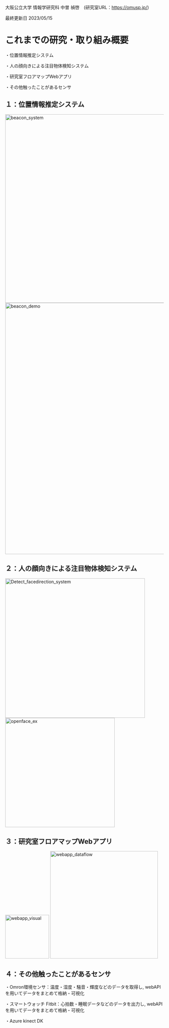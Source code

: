 大阪公立大学 情報学研究科 中曽 禎啓　(研究室URL：https://omusp.jp/)

最終更新日 2023/05/15

# これまでの研究・取り組み概要

・位置情報推定システム

・人の顔向きによる注目物体検知システム

・研究室フロアマップWebアプリ

・その他触ったことがあるセンサ

## １：位置情報推定システム
<img width="600" alt="beacon_system" src="https://github.com/naka0519/naka0519/assets/71176826/f39633a6-d05d-431d-baf9-9a2da3d3d030">
<img width="800" alt="beacon_demo" src="https://github.com/naka0519/naka0519/assets/71176826/8b09e8a7-e46b-41c2-9348-3a6635bffdcb">



## ２：人の顔向きによる注目物体検知システム
<img width="444" alt="Detect_facedirection_system" src="https://github.com/naka0519/naka0519/assets/71176826/5667036c-fc1d-4d4a-8ffa-9b2d19c5c69c">
<img width="348" alt="openface_ex" src="https://github.com/naka0519/naka0519/assets/71176826/44c7ff44-8983-436a-8959-75da2fdc6d89">



## ３：研究室フロアマップWebアプリ
<img width="139" alt="webapp_visual" src="https://github.com/naka0519/naka0519/assets/71176826/e94ec5db-4073-4470-bc6a-0ceeca04298b">
<img width="342" alt="webapp_dataflow" src="https://github.com/naka0519/naka0519/assets/71176826/1df070b0-8b7e-475b-8893-3e9555a14565">



## ４：その他触ったことがあるセンサ
・Omron環境センサ：温度・湿度・騒音・輝度などのデータを取得し, webAPIを用いてデータをまとめて格納・可視化

・スマートウォッチ Fitbit：心拍数・睡眠データなどのデータを出力し, webAPIを用いてデータをまとめて格納・可視化

・Azure kinect DK
